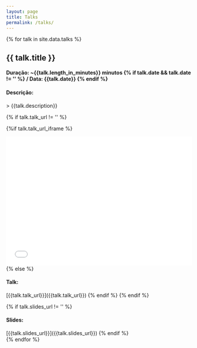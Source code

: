 ```yaml
---
layout: page
title: Talks
permalink: /talks/
---
```


{% for talk in site.data.talks %}
<h2>
{{ talk.title }}
</h2>
<h4> Duração: ~{{talk.length_in_minutes}} minutos
    {% if talk.date && talk.date != '' %}
     / 
    Data: {{talk.date}} 
    {% endif %}
</h4>
<h4> Descrição:</h4>
> {{talk.description}}

{% if talk.talk_url != '' %}

{%if talk.talk_url_iframe %}
<iframe style="width: 100%" height="350" src="{{talk.talk_url}}" title="YouTube video player" frameborder="0" allow="accelerometer; autoplay; clipboard-write; encrypted-media; gyroscope; picture-in-picture; web-share" allowfullscreen></iframe>
{% else %}
<h4>Talk:</h4>
[{{talk.talk_url}}]({{talk.talk_url}})
{% endif %}
{% endif %}

{% if talk.slides_url != '' %}
<h4>Slides:</h4>
[{{talk.slides_url}}]({{talk.slides_url}})
{% endif %}

<br />
{% endfor %}

